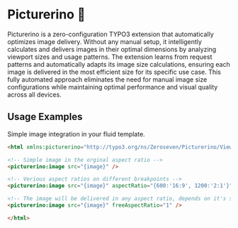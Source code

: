 # Picturerino 🦏

Picturerino is a zero-configuration TYPO3 extension that automatically optimizes image delivery. Without any manual setup, it intelligently calculates and delivers images in their optimal dimensions by analyzing viewport sizes and usage patterns. The extension learns from request patterns and automatically adapts its image size calculations, ensuring each image is delivered in the most efficient size for its specific use case. This fully automated approach eliminates the need for manual image size configurations while maintaining optimal performance and visual quality across all devices.

## Usage Examples

Simple image integration in your fluid template.

```html
<html xmlns:picturerino="http://typo3.org/ns/Zeroseven/Picturerino/ViewHelpers" data-namespace-typo3-fluid="true">

<!-- Simple image in the orginal aspect ratio -->
<picturerino:image src="{image}" />

<!-- Verious aspect ratios on different breakpoints -->
<picturerino:image src="{image}" aspectRatio="{600:'16:9', 1200:'2:1'}" />

<!-- The image will be delivered in any aspect ratio, depends on it's size in the frontend -->
<picturerino:image src="{image}" freeAspectRatio="1" />

</html>
```
